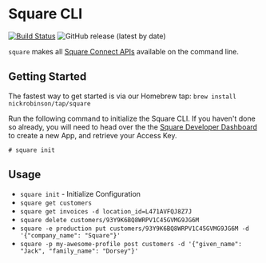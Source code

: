 # Square CLI 
[![Build Status](https://travis-ci.com/nickrobinson/square-cli.svg?token=mYDTz49qs6zeiYaoGsHS&branch=master)](https://travis-ci.com/nickrobinson/square-cli)
![GitHub release (latest by date)](https://img.shields.io/github/v/release/nickrobinson/square-cli)

`square` makes all [Square Connect APIs](https://developer.squareup.com/explorer) available on the command line.

## Getting Started

The fastest way to get started is via our Homebrew tap:
`brew install nickrobinson/tap/square`

Run the following command to initialize the Square CLI. If you haven't done so already, you will need to head over the the [Square Developer Dashboard](https://developer.squareup.com/apps/) to create a new App, and retrieve your Access Key.

`# square init`

## Usage

- `square init` - Initialize Configuration
- `square get customers`
- `square get invoices -d location_id=L471AVFQJ8Z7J`
- `square delete customers/93Y9K6BQ8WRPV1C45GVMG9JG6M`
- `square -e production put customers/93Y9K6BQ8WRPV1C45GVMG9JG6M -d '{"company_name": "Square"}'`
- `square -p my-awesome-profile post customers -d '{"given_name": "Jack", "family_name": "Dorsey"}'`
